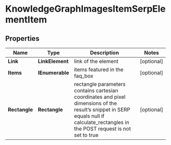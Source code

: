 # KnowledgeGraphImagesItemSerpElementItem


## Properties

| Name | Type | Description | Notes |
|------------ | ------------- | ------------- | -------------|
**Link** | **LinkElement** | link of the element |[optional]|
**Items** | **IEnumerable<KnowledgeGraphImagesElement>** | items featured in the faq_box |[optional]|
**Rectangle** | **Rectangle** | rectangle parameters<br>contains cartesian coordinates and pixel dimensions of the result’s snippet in SERP<br>equals null if calculate_rectangles in the POST request is not set to true |[optional]|